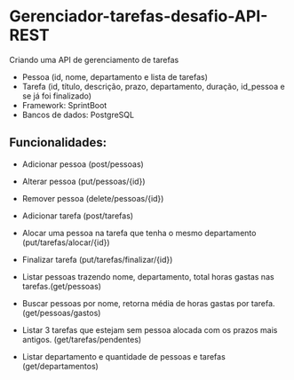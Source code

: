 # Gerenciador-tarefas-desafio-API-REST
Criando uma API de gerenciamento de tarefas

- Pessoa (id, nome, departamento e  lista de tarefas)
- Tarefa (id, título, descrição, prazo, departamento, duração, id_pessoa e se já foi finalizado)
- Framework: SprintBoot
- Bancos de dados: PostgreSQL

## Funcionalidades:

- Adicionar pessoa (post/pessoas)

- Alterar pessoa (put/pessoas/{id})

- Remover pessoa (delete/pessoas/{id})

- Adicionar tarefa (post/tarefas)

- Alocar uma pessoa na tarefa que tenha o mesmo departamento (put/tarefas/alocar/{id})

- Finalizar tarefa (put/tarefas/finalizar/{id})

- Listar pessoas trazendo nome, departamento, total horas gastas nas tarefas.(get/pessoas)

- Buscar pessoas por nome, retorna média de horas gastas por tarefa. (get/pessoas/gastos)

- Listar 3 tarefas que estejam sem pessoa alocada com os prazos mais antigos. (get/tarefas/pendentes)

- Listar departamento e quantidade de pessoas e tarefas (get/departamentos)
